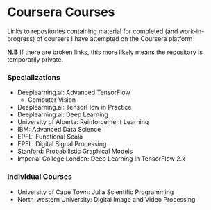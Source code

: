 # Coursera Courses

Links to repositories containing material for completed (and work-in-progress) of coursers I have
attempted on the Coursera platform

**N.B** If there are broken links, this more likely means the repository is temporarily private.

### Specializations

* Deeplearning.ai: Advanced TensorFlow
    - ~~Computer Vision~~
* Deeplearning.ai: TensorFlow in Practice
* Deeplearning.ai: Deep Learning
* University of Alberta: Reinforcement Learning
* IBM: Advanced Data Science
* EPFL: Functional Scala
* EPFL: Digital Signal Processing
* Stanford: Probabilistic Graphical Models
* Imperial College London: Deep Learning in TensorFlow 2.x

### Individual Courses

* University of Cape Town: Julia Scientific Programming
* North-western University: Digital Image and Video Processing
